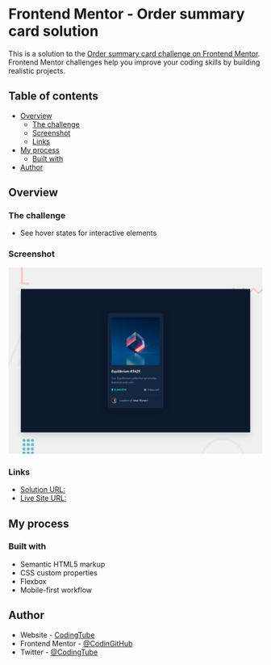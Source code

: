 # Frontend Mentor - Order summary card solution

This is a solution to the [Order summary card challenge on Frontend Mentor](https://www.frontendmentor.io/challenges/order-summary-component-QlPmajDUj). Frontend Mentor challenges help you improve your coding skills by building realistic projects. 

## Table of contents

- [Overview](#overview)
  - [The challenge](#the-challenge)
  - [Screenshot](#screenshot)
  - [Links](#links)
- [My process](#my-process)
  - [Built with](#built-with)
- [Author](#author)

## Overview

### The challenge

- See hover states for interactive elements

### Screenshot

![Design preview for the NFT preview card component coding challenge](./design/desktop-preview.jpg)

### Links

- [Solution URL:](https://github.com/CodinGitHub/Challenge-9-nft-preview-card-component)
- [Live Site URL:](https://challenge-9-nft-preview-card-component.vercel.app/)

## My process

### Built with

- Semantic HTML5 markup
- CSS custom properties
- Flexbox
- Mobile-first workflow


## Author

- Website - [CodingTube](https://coding-tube.com)
- Frontend Mentor - [@CodinGitHub](https://www.frontendmentor.io/profile/CodinGitHub)
- Twitter - [@CodingTube](https://www.twitter.com/CodingTube)